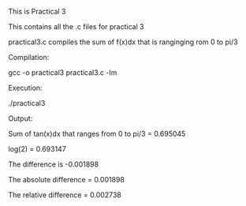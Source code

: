 This is Practical 3

This contains all the .c files for practical 3

practical3.c compiles the sum of f(x)dx that is ranginging rom 0 to pi/3

Compilation: 

gcc -o practical3 practical3.c -lm

Execution: 

./practical3

Output:

Sum of tan(x)dx that ranges from 0 to pi/3 = 0.695045

log(2) = 0.693147

The difference is -0.001898

The absolute difference = 0.001898

The relative difference = 0.002738
